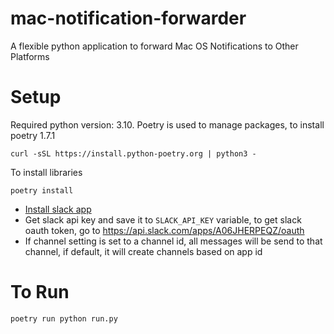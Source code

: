 # mac-notification-forwarder
A flexible python application to forward Mac OS Notifications to Other Platforms

# Setup
Required python version: 3.10.
Poetry is used to manage packages, to install poetry 1.7.1
```
curl -sSL https://install.python-poetry.org | python3 -
```
To install libraries
```
poetry install
```
- [Install slack app](https://slack.com/oauth/v2/authorize?client_id=155947593521.6629501796849&scope=app_mentions:read,channels:join,channels:read,chat:write,chat:write.public,groups:write,im:write,mpim:write,reminders:write&user_scope=)
- Get slack api key and save it to `SLACK_API_KEY` variable, to get slack oauth token, go to https://api.slack.com/apps/A06JHERPEQZ/oauth
- If channel setting is set to a channel id, all messages will be send to that channel, if default, it will create channels based on app id


# To Run
```
poetry run python run.py
```